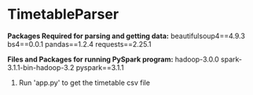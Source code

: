 # TimetableParser

**Packages Required for parsing and getting data:**
beautifulsoup4==4.9.3
bs4==0.0.1
pandas==1.2.4
requests==2.25.1

**Files and Packages for running PySpark program:**
hadoop-3.0.0
spark-3.1.1-bin-hadoop-3.2
pyspark==3.1.1

1. Run 'app.py' to get the timetable csv file
